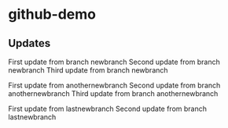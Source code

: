 # github-demo

## Updates
First update from branch newbranch
Second update from branch newbranch
Third update from branch newbranch

First update from anothernewbranch
Second update from branch anothernewbranch
Third update from branch anothernewbranch

First update from lastnewbranch
Second update from branch lastnewbranch